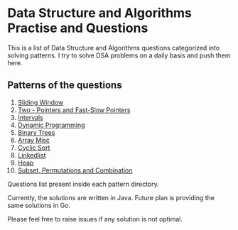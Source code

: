# Data Structure and Algorithms Practise and Questions
This is a list of Data Structure and Algorithms questions categorized into solving patterns. 
I try to solve DSA problems on a daily basis and push them here.

## Patterns of the questions
1. [Sliding Window](src/sliding_window) 
1. [Two - Pointers and Fast-Slow Pointers ](src/pointers)
1. [Intervals](src/merge_intervals)
1. [Dynamic Programming](src/dynamic_programming)
1. [Binary Trees](src/binary_tree)
1. [Array Misc](src/array_misc)
1. [Cyclic Sort](src/cyclic_sort)
1. [Linkedlist](src/linked_list)
1. [Heap](src/heap)
1. [Subset, Permutations and Combination](src/subset)

Questions list present inside each pattern directory. 

Currently, the solutions are written in Java. 
Future plan is providing the same solutions in Go. 

Please feel free to raise issues if any solution is not optimal.
